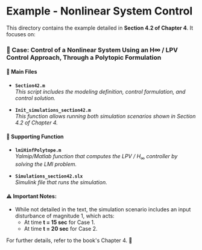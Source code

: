 # Example - Nonlinear System Control

This directory contains the example detailed in **Section 4.2 of Chapter 4**. It focuses on:

### 📌 Case: Control of a Nonlinear System Using an H∞ / LPV Control Approach, Through a Polytopic Formulation

#### 📂 Main Files
- **`Section42.m`**  
  *This script includes the modeling definition, control formulation, and control solution.*

- **`Init_simulations_section42.m`**  
  *This function allows running both simulation scenarios shown in Section 4.2 of Chapter 4.*

#### 🔧 Supporting Function
- **`lmiHinfPolytope.m`**  
  *Yalmip/Matlab function that computes the LPV /* $H_\infty$ *controller by solving the LMI problem.*

- **`Simulations_section42.slx`**  
  *Simulink file that runs the simulation.*

#### ⚠️ Important Notes:
- While not detailed in the text, the simulation scenario includes an input disturbance of magnitude 1, which acts:
  - At time **t = 15 sec** for Case 1.
  - At time **t = 20 sec** for Case 2.

For further details, refer to the book's Chapter 4. 📖
